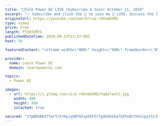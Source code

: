 ```yaml
---
title: "🔴Talk Power BI LIVE (Subscribe & Join) October 11, 2019"
excerpt: "✅ Subscribe and click the 🔔 to join me 🔴 LIVE. Discuss the latest in Power BI and ask any Power BI question. 💡 Join the Talk Power BI Insider's Club at http://www.TalkPowerBI.com for special privileges and access  Hello, I am Avi Singh, Microsoft MVP and Power BI Pro! I just love talking about Power"
originalUrl: https://youtube.com/watch?v=p-rOOvmGVRE
type: video
price: Free
length: PT3H31M7S
publishedDateTime: 2019-09-13T11:37:00Z
heat: 50

featuredContent: "<iframe width=\"800\" height=\"500\" frameborder=\"0\" src=\"https://www.youtube.com/embed/p-rOOvmGVRE\" allow=\"accelerometer; autoplay; encrypted-media; gyroscope; picture-in-picture\" allowfullscreen></iframe>"

provider:
  name: Learn Power BI
  domain: learnpowerbi.com

topics:
  - Power BI

images:
  - url: https://i.ytimg.com/vi/p-rOOvmGVRE/hqdefault.jpg
    width: 480
    height: 360
    isCached: true

secured: "I7pBDG8bITt4rT/krHyjq5WY8Ixp5EFZrfg4E6bzEa7GZPxdCtVhSipytSl3SWauzw7M8G/OqryvWRQ6yhDt+m+5qKjm9ZJlJDksfQPKPLl1pNLq5uklrMh0XQgzldcIy6bla5n6oF9uVvl3mz90KeXx/BFZNCS3ihae1LOy4lrtsuTpJqjOXcDp0sfViXZjkRB5huCTsENrStWm85XPma2Ak/W4hBzNFpe5Pj3CXD86giaE0FB74HwU8fSdjCkJTN1KBXWm2SnBhyNMhKIJRoudtGYRy9f941Oo4rVQlk9GgrC0PU+UQdHXXwqC9ccvjuSqxHAqBFW2Fa7eGhuWYdHiisLgsu7P9Opz83WRdws+R3eReds+HBCBQWS8tqjynlyhGHVf8qFf0DtDQisgb9osewZ/VDT1fWKxILh7rCI=;dN/g4Fj+FVCaDwry//Wl5Q=="
---
```



